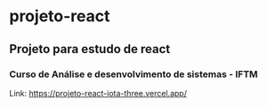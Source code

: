 # projeto-react
## Projeto para estudo de react
### Curso de Análise e desenvolvimento de sistemas - IFTM

Link: https://projeto-react-iota-three.vercel.app/
